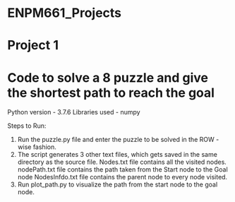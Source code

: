 # ENPM661_Projects
# Project 1 
# Code to solve a 8 puzzle and give the shortest path to reach the goal

Python version -  3.7.6
Libraries used - numpy 

Steps to Run:
1) Run the puzzle.py file and enter the puzzle to be solved in the ROW - wise fashion.
2) The script generates 3 other text files, which gets saved in the same directory as the source file.
   Nodes.txt file contains all the visited nodes.
   nodePath.txt file contains the path taken from the Start node to the Goal node 
   NodesInfdo.txt file contains the parent node to every node visited.
3) Run plot_path.py to visualize the path from the start node to the goal node. 

